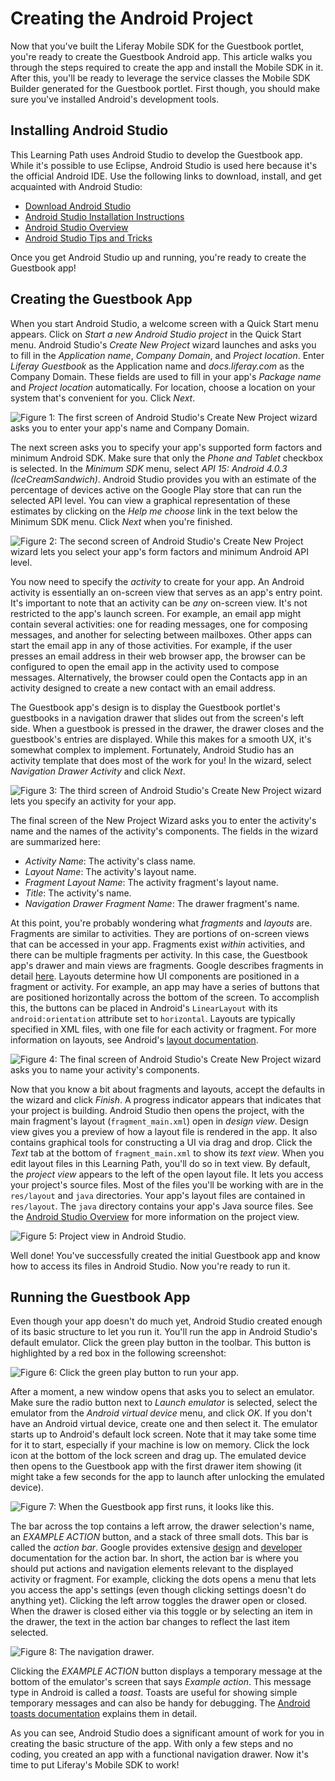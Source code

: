 # Creating the Android Project [](id=creating-the-android-project)

Now that you've built the Liferay Mobile SDK for the Guestbook portlet, you're 
ready to create the Guestbook Android app. This article walks you through the 
steps required to create the app and install the Mobile SDK in it. After this, 
you'll be ready to leverage the service classes the Mobile SDK Builder generated 
for the Guestbook portlet. First though, you should make sure you've installed 
Android's development tools. 

## Installing Android Studio [](id=installing-android-studio)

This Learning Path uses Android Studio to develop the Guestbook app. While it's 
possible to use Eclipse, Android Studio is used here because it's the official 
Android IDE. Use the following links to download, install, and get acquainted 
with Android Studio: 

- [Download Android Studio](http://developer.android.com/sdk/index.html)
- [Android Studio Installation Instructions](https://developer.android.com/sdk/installing/index.html?pkg=studio)
- [Android Studio Overview](http://developer.android.com/tools/studio/index.html)
- [Android Studio Tips and Tricks](http://developer.android.com/sdk/installing/studio-tips.html)

Once you get Android Studio up and running, you're ready to create the Guestbook 
app! 

## Creating the Guestbook App [](id=creating-the-guestbook-app)

When you start Android Studio, a welcome screen with a Quick Start menu appears.
Click on *Start a new Android Studio project* in the Quick Start menu. Android
Studio's *Create New Project* wizard launches and asks you to fill in the
*Application name*, *Company Domain*, and *Project location*. Enter *Liferay
Guestbook* as the Application name and *docs.liferay.com* as the Company Domain.
These fields are used to fill in your app's *Package name* and
*Project location* automatically. For location, choose a location on your system
that's convenient for you. Click *Next*. 

![Figure 1: The first screen of Android Studio's Create New Project wizard asks you to enter your app's name and Company Domain.](../../images/android-studio-new-project-01.png)

The next screen asks you to specify your app's supported form factors and
minimum Android SDK. Make sure that only the *Phone and Tablet* checkbox is
selected. In the *Minimum SDK* menu, select *API 15: Android 4.0.3
(IceCreamSandwich)*. Android Studio provides you with an estimate of the
percentage of devices active on the Google Play store that can run the selected
API level. You can view a graphical representation of these estimates by
clicking on the *Help me choose* link in the text below the Minimum 
SDK menu. Click *Next* when you're finished. 

![Figure 2: The second screen of Android Studio's Create New Project wizard lets you select your app's form factors and minimum Android API level.](../../images/android-studio-new-project-02.png)

You now need to specify the *activity* to create for your app. An Android 
activity is essentially an on-screen view that serves as an app's entry point. 
It's important to note that an activity can be *any* on-screen view. It's not 
restricted to the app's launch screen. For example, an email app might contain 
several activities: one for reading messages, one for composing messages, and 
another for selecting between mailboxes. Other apps can start the email app in 
any of those activities. For example, if the user presses an email address in 
their web browser app, the browser can be configured to open the email app in 
the activity used to compose messages. Alternatively, the browser could open the 
Contacts app in an activity designed to create a new contact with an email 
address. 

The Guestbook app's design is to display the Guestbook portlet's guestbooks in a
navigation drawer that slides out from the screen's left side. When a guestbook
is pressed in the drawer, the drawer closes and the guestbook's entries are
displayed. While this makes for a smooth UX, it's somewhat complex to implement.
Fortunately, Android Studio has an activity template that does most of the work
for you! In the wizard, select *Navigation Drawer Activity* and click *Next*. 

![Figure 3: The third screen of Android Studio's Create New Project wizard lets you specify an activity for your app.](../../images/android-studio-new-project-03.png)

The final screen of the New Project Wizard asks you to enter the activity's name 
and the names of the activity's components. The fields in the wizard are 
summarized here:

- *Activity Name*: The activity's class name.
- *Layout Name*: The activity's layout name.
- *Fragment Layout Name*: The activity fragment's layout name.
- *Title*: The activity's name.
- *Navigation Drawer Fragment Name*: The drawer fragment's name.

At this point, you're probably wondering what *fragments* and *layouts* are.
Fragments are similar to activities. They are portions of on-screen views that
can be accessed in your app. Fragments exist *within* activities, and there can
be multiple fragments per activity. In this case, the Guestbook app's drawer and
main views are fragments. Google describes fragments in detail
[here](http://developer.android.com/guide/components/fragments.html). Layouts
determine how UI components are positioned in a fragment or activity. For
example, an app may have a series of buttons that are positioned horizontally
across the bottom of the screen. To accomplish this, the buttons can be placed
in Android's `LinearLayout` with its `android:orientation` attribute set to
`horizontal`. Layouts are typically specified in XML files, with one file for
each activity or fragment. For more information on layouts, see Android's
[layout documentation](http://developer.android.com/guide/topics/ui/declaring-layout.html). 

![Figure 4: The final screen of Android Studio's Create New Project wizard asks you to name your activity's components.](../../images/android-studio-new-project-04.png)

Now that you know a bit about fragments and layouts, accept the defaults in the
wizard and click *Finish*. A progress indicator appears that indicates that your
project is building. Android Studio then opens the project, with the main
fragment's layout (`fragment_main.xml`) open in *design view*. Design view gives
you a preview of how a layout file is rendered in the app. It also contains
graphical tools for constructing a UI via drag and drop. Click the *Text* tab at
the bottom of `fragment_main.xml` to show its *text view*. When you edit layout
files in this Learning Path, you'll do so in text view. By default, the *project
view* appears to the left of the open layout file. It lets you access your
project's source files. Most of the files you'll be working with are in the
`res/layout` and `java` directories. Your app's layout files are contained in
`res/layout`. The `java` directory contains your app's Java source files. See
the
[Android Studio Overview](http://developer.android.com/tools/studio/index.html) 
for more information on the project view.

![Figure 5: Project view in Android Studio.](../../images/android-studio-project-view.png)

Well done! You've successfully created the initial Guestbook app and know how to 
access its files in Android Studio. Now you're ready to run it.

## Running the Guestbook App [](id=running-the-guestbook-app)

Even though your app doesn't do much yet, Android Studio created enough of its 
basic structure to let you run it. You'll run the app in Android Studio's
default emulator. Click the green play button in the toolbar. This button is
highlighted by a red box in the following screenshot:

![Figure 6: Click the green play button to run your app.](../../images/android-studio-run.png)

After a moment, a new window opens that asks you to select an emulator. Make
sure the radio button next to *Launch emulator* is selected, select the emulator
from the *Android virtual device* menu, and click *OK*. If you don't have an
Android virtual device, create one and then select it. The emulator starts up to
Android's default lock screen. Note that it may take some time for it to start,
especially if your machine is low on memory. Click the lock icon at the bottom
of the lock screen and drag up. The emulated device then opens to the Guestbook
app with the first drawer item showing (it might take a few seconds for the app 
to launch after unlocking the emulated device). 

![Figure 7: When the Guestbook app first runs, it looks like this.](../../images/android-entries-empty.png)

The bar across the top contains a left arrow, the drawer selection's name, an 
*EXAMPLE ACTION* button, and a stack of three small dots. This bar is called the 
*action bar*. Google provides extensive [design](http://developer.android.com/design/patterns/actionbar.html) 
and [developer](http://developer.android.com/guide/topics/ui/actionbar.html)
documentation for the action bar. In short, the action bar is where you should
put actions and navigation elements relevant to the displayed activity or
fragment. For example, clicking the dots opens a menu that lets you access the
app's settings (even though clicking settings doesn't do anything yet). Clicking
the left arrow toggles the drawer open or closed. When the drawer is closed 
either via this toggle or by selecting an item in the drawer, the text in the 
action bar changes to reflect the last item selected.

![Figure 8: The navigation drawer.](../../images/android-guestbook-first-run.png)

Clicking the *EXAMPLE ACTION* button displays a temporary message at the bottom 
of the emulator's screen that says *Example action*. This message type in 
Android is called a *toast*. Toasts are useful for showing simple temporary 
messages and can also be handy for debugging. The [Android toasts documentation](http://developer.android.com/guide/topics/ui/notifiers/toasts.html) 
explains them in detail.

As you can see, Android Studio does a significant amount of work for you in 
creating the basic structure of the app. With only a few steps and no coding, 
you created an app with a functional navigation drawer. Now it's time to put 
Liferay's Mobile SDK to work!
